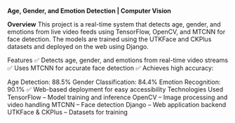 **Age, Gender, and Emotion Detection | Computer Vision**

**Overview**
This project is a real-time system that detects age, gender, and emotions from live video feeds using TensorFlow, OpenCV, and MTCNN for face detection. The models are trained using the UTKFace and CKPlus datasets and deployed on the web using Django.

Features
✅ Detects age, gender, and emotions from real-time video streams
✅ Uses MTCNN for accurate face detection
✅ Achieves high accuracy:

Age Detection: 88.5%
Gender Classification: 84.4%
Emotion Recognition: 90.1%
✅ Web-based deployment for easy accessibility
Technologies Used
TensorFlow – Model training and inference
OpenCV – Image processing and video handling
MTCNN – Face detection
Django – Web application backend
UTKFace & CKPlus – Datasets for training